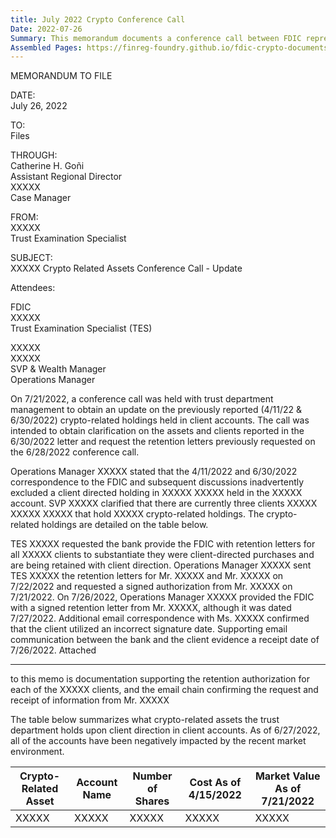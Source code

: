 ```yaml
---
title: July 2022 Crypto Conference Call
Date: 2022-07-26
Summary: This memorandum documents a conference call between FDIC representatives and bank trust department management regarding crypto-related holdings in client accounts. The call was held to clarify information about crypto assets reported in previous correspondence and to request retention letters. The bank disclosed that three clients hold crypto-related assets, which had been inadvertently underreported in previous communications. The FDIC requested retention letters to substantiate that these were client-directed purchases being retained with client direction. The bank subsequently provided these letters for all three clients. The memo includes a table summarizing the crypto-related assets held in client accounts, noting that all accounts have been negatively impacted by the recent market environment. (AI-generated)
Assembled Pages: https://finreg-foundry.github.io/fdic-crypto-documents//assets/assembled_pages/document_42432.pdf
---
```

MEMORANDUM TO FILE

DATE:  
July 26, 2022

TO:  
Files

THROUGH:  
Catherine H. Goñi  
Assistant Regional Director  
XXXXX  
Case Manager

FROM:  
XXXXX  
Trust Examination Specialist

SUBJECT:  
XXXXX Crypto Related Assets Conference Call - Update

Attendees:

FDIC  
XXXXX  
Trust Examination Specialist (TES)

XXXXX  
XXXXX  
SVP & Wealth Manager  
Operations Manager

On 7/21/2022, a conference call was held with trust department management to obtain an update on the previously reported (4/11/22 & 6/30/2022) crypto-related holdings held in client accounts. The call was intended to obtain clarification on the assets and clients reported in the 6/30/2022 letter and request the retention letters previously requested on the 6/28/2022 conference call.

Operations Manager XXXXX stated that the 4/11/2022 and 6/30/2022 correspondence to the FDIC and subsequent discussions inadvertently excluded a client directed holding in XXXXX XXXXX held in the XXXXX account. SVP XXXXX clarified that there are currently three clients XXXXX XXXXX XXXXX that hold XXXXX crypto-related holdings. The crypto-related holdings are detailed on the table below.

TES XXXXX requested the bank provide the FDIC with retention letters for all XXXXX clients to substantiate they were client-directed purchases and are being retained with client direction. Operations Manager XXXXX sent TES XXXXX the retention letters for Mr. XXXXX and Mr. XXXXX on 7/22/2022 and requested a signed authorization from Mr. XXXXX on 7/21/2022. On 7/26/2022, Operations Manager XXXXX provided the FDIC with a signed retention letter from Mr. XXXXX, although it was dated 7/27/2022. Additional email correspondence with Ms. XXXXX confirmed that the client utilized an incorrect signature date. Supporting email communication between the bank and the client evidence a receipt date of 7/26/2022. Attached

---

to this memo is documentation supporting the retention authorization for each of the XXXXX clients, and the email chain confirming the request and receipt of information from Mr. XXXXX

The table below summarizes what crypto-related assets the trust department holds upon client direction in client accounts. As of 6/27/2022, all of the accounts have been negatively impacted by the recent market environment.

| Crypto-Related Asset | Account Name | Number of Shares | Cost As of 4/15/2022 | Market Value As of 7/21/2022 |
|----------------------|--------------|------------------|----------------------|-----------------------------|
| XXXXX                | XXXXX        | XXXXX            | XXXXX                | XXXXX                       |